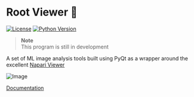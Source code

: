 # Root Viewer 🌳

[![License](https://img.shields.io/pypi/l/magicgui.svg)](https://github.com/pyapp-kit/magicgui/blob/main/LICENSE)
[![Python Version](https://img.shields.io/pypi/pyversions/magicgui.svg)](https://python.org)


> **Note** <br>
> This program is still in development

A set of ML image analysis tools built using PyQt as a wrapper around the excellent [Napari Viewer](https://github.com/napari/napari)

![Image](https://github.com/wildrootlab/root-viewer/blob/main/docs/images/main.gif)

[Documentation](https://wildrootlab.github.io/root-viewer/intro.html)
